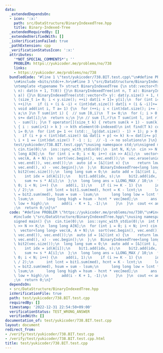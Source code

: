 ```yaml
---
data:
  _extendedDependsOn:
  - icon: ':x:'
    path: src/DataStructure/BinaryIndexedTree.hpp
    title: Binary-Indexed-Tree
  _extendedRequiredBy: []
  _extendedVerifiedWith: []
  _isVerificationFailed: true
  _pathExtension: cpp
  _verificationStatusIcon: ':x:'
  attributes:
    '*NOT_SPECIAL_COMMENTS*': ''
    PROBLEM: https://yukicoder.me/problems/no/738
    links:
    - https://yukicoder.me/problems/no/738
  bundledCode: "#line 1 \"test/yukicoder/738.BIT.test.cpp\"\n#define PROBLEM \"https://yukicoder.me/problems/no/738\"\
    \n#include <bits/stdc++.h>\n#line 3 \"src/DataStructure/BinaryIndexedTree.hpp\"\
    \ntemplate <typename T> struct BinaryIndexedTree {\n std::vector<T> dat;\n BinaryIndexedTree(int\
    \ n): dat(n + 1, T(0)) {}\n BinaryIndexedTree(int n, T a): BinaryIndexedTree(std::vector<T>(n,\
    \ a)) {}\n BinaryIndexedTree(std::vector<T> y): dat(y.size() + 1, 0) {\n  for\
    \ (size_t i= 0; i < y.size(); ++i) dat[i + 1]= y[i];\n  for (int i= 1; i < (int)dat.size();\
    \ ++i)\n   if (i + (i & -i) < (int)dat.size()) dat[i + (i & -i)]+= dat[i];\n }\n\
    \ void add(int i, T a= 1) {\n  for (++i; i < (int)dat.size(); i+= i & -i) dat[i]+=\
    \ a;\n }\n T sum(int i) {  // sum [0,i)\n  T s= 0;\n  for (; i > 0; i&= i - 1)\
    \ s+= dat[i];\n  return s;\n }\n // sum [l,r)\n T sum(int l, int r) { return sum(r)\
    \ - sum(l); }\n T operator[](size_t k) { return sum(k + 1) - sum(k); }\n // min\
    \ { i : sum(i+1) > k } -> kth element(0-indexed)\n int find(T k) const {\n  int\
    \ i= 0;\n  for (int p= 1 << (std::__lg(dat.size() - 1) + 1); p > 0; p>>= 1)\n\
    \   if (i + p < (int)dat.size() && dat[i + p] <= k) k-= dat[i+= p];\n  return\
    \ i + 1 == (int)dat.size() ? -1 : i;  // -1 -> no solutions\n }\n};\n#line 4 \"\
    test/yukicoder/738.BIT.test.cpp\"\nusing namespace std;\n\nsigned main() {\n \
    \ cin.tie(0);\n  ios::sync_with_stdio(0);\n  int N, K;\n  cin >> N >> K;\n  long\
    \ long A[N];\n  for (int i = 0; i < N; i++) cin >> A[i];\n  vector<long long>\
    \ vec(A, A + N);\n  sort(vec.begin(), vec.end());\n  vec.erase(unique(vec.begin(),\
    \ vec.end()), vec.end());\n  auto id = [&](int x) {\n    return lower_bound(vec.begin(),\
    \ vec.end(), x) - vec.begin();\n  };\n  BinaryIndexedTree<long long> bit1(vec.size()),\
    \ bit2(vec.size());\n  long long sum = 0;\n  auto add = [&](int i, int s) {\n\
    \    int idx = id(A[i]);\n    bit1.add(idx, s);\n    bit2.add(idx, s * A[i]);\n\
    \    sum += s * A[i];\n  };\n  long long ans = LLONG_MAX / 10;\n  for (int i =\
    \ 0; i < N; i++) {\n    add(i, 1);\n    if (i >= K - 1) {\n      int med = bit1.find(K\
    \ / 2);\n      int lcnt = bit1.sum(med), hcnt = K - lcnt;\n      long long lsum\
    \ = bit2.sum(med), hsum = sum - lsum;\n      long long low = lcnt * vec[med] -\
    \ lsum;\n      long long high = hsum - hcnt * vec[med];\n      ans = min(ans,\
    \ low + high);\n      add(i - K + 1, -1);\n    }\n  }\n  cout << ans << \"\\n\"\
    ;\n  return 0;\n}\n"
  code: "#define PROBLEM \"https://yukicoder.me/problems/no/738\"\n#include <bits/stdc++.h>\n\
    #include \"src/DataStructure/BinaryIndexedTree.hpp\"\nusing namespace std;\n\n\
    signed main() {\n  cin.tie(0);\n  ios::sync_with_stdio(0);\n  int N, K;\n  cin\
    \ >> N >> K;\n  long long A[N];\n  for (int i = 0; i < N; i++) cin >> A[i];\n\
    \  vector<long long> vec(A, A + N);\n  sort(vec.begin(), vec.end());\n  vec.erase(unique(vec.begin(),\
    \ vec.end()), vec.end());\n  auto id = [&](int x) {\n    return lower_bound(vec.begin(),\
    \ vec.end(), x) - vec.begin();\n  };\n  BinaryIndexedTree<long long> bit1(vec.size()),\
    \ bit2(vec.size());\n  long long sum = 0;\n  auto add = [&](int i, int s) {\n\
    \    int idx = id(A[i]);\n    bit1.add(idx, s);\n    bit2.add(idx, s * A[i]);\n\
    \    sum += s * A[i];\n  };\n  long long ans = LLONG_MAX / 10;\n  for (int i =\
    \ 0; i < N; i++) {\n    add(i, 1);\n    if (i >= K - 1) {\n      int med = bit1.find(K\
    \ / 2);\n      int lcnt = bit1.sum(med), hcnt = K - lcnt;\n      long long lsum\
    \ = bit2.sum(med), hsum = sum - lsum;\n      long long low = lcnt * vec[med] -\
    \ lsum;\n      long long high = hsum - hcnt * vec[med];\n      ans = min(ans,\
    \ low + high);\n      add(i - K + 1, -1);\n    }\n  }\n  cout << ans << \"\\n\"\
    ;\n  return 0;\n}"
  dependsOn:
  - src/DataStructure/BinaryIndexedTree.hpp
  isVerificationFile: true
  path: test/yukicoder/738.BIT.test.cpp
  requiredBy: []
  timestamp: '2022-12-31 22:54:50+09:00'
  verificationStatus: TEST_WRONG_ANSWER
  verifiedWith: []
documentation_of: test/yukicoder/738.BIT.test.cpp
layout: document
redirect_from:
- /verify/test/yukicoder/738.BIT.test.cpp
- /verify/test/yukicoder/738.BIT.test.cpp.html
title: test/yukicoder/738.BIT.test.cpp
---
```

